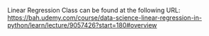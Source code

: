 Linear Regression Class can be found at the following URL:
https://bah.udemy.com/course/data-science-linear-regression-in-python/learn/lecture/9057426?start=180#overview